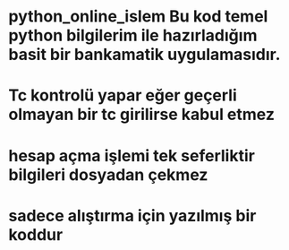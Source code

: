 # python_online_islem  Bu kod temel python bilgilerim ile hazırladığım basit bir bankamatik uygulamasıdır. 
# Tc kontrolü yapar eğer geçerli olmayan bir tc girilirse kabul etmez
# hesap açma işlemi tek seferliktir bilgileri dosyadan çekmez
# sadece alıştırma için yazılmış bir koddur
